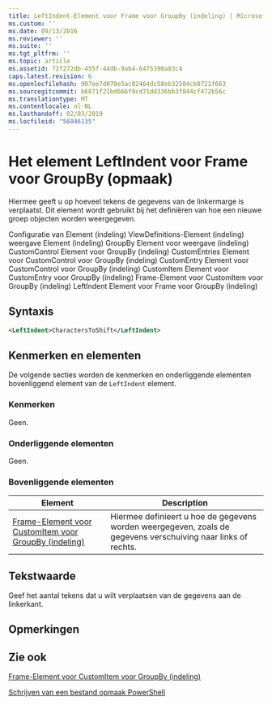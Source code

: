 ```yaml
---
title: LeftIndent-Element voor Frame voor GroupBy (indeling) | Microsoft Docs
ms.custom: ''
ms.date: 09/13/2016
ms.reviewer: ''
ms.suite: ''
ms.tgt_pltfrm: ''
ms.topic: article
ms.assetid: 72f272db-455f-44db-9ab4-6475390a83c4
caps.latest.revision: 6
ms.openlocfilehash: 907ee7d070e5ac02464dc58eb32504cb0721f663
ms.sourcegitcommit: b6871f21bd666f9cd71dd336bb3f844cf472b56c
ms.translationtype: MT
ms.contentlocale: nl-NL
ms.lasthandoff: 02/03/2019
ms.locfileid: "56846135"
---
```

# <a name="leftindent-element-for-frame-for-groupby-format"></a>Het element LeftIndent voor Frame voor GroupBy (opmaak)

Hiermee geeft u op hoeveel tekens de gegevens van de linkermarge is verplaatst. Dit element wordt gebruikt bij het definiëren van hoe een nieuwe groep objecten worden weergegeven.

Configuratie van Element (indeling) ViewDefinitions-Element (indeling) weergave Element (indeling) GroupBy Element voor weergave (indeling) CustomControl Element voor GroupBy (indeling) CustomEntries Element voor CustomControl voor GroupBy (indeling) CustomEntry Element voor CustomControl voor GroupBy (indeling) CustomItem Element voor CustomEntry voor GroupBy (indeling) Frame-Element voor CustomItem voor GroupBy (indeling) LeftIndent Element voor Frame voor GroupBy (indeling)

## <a name="syntax"></a>Syntaxis

```xml
<LeftIndent>CharactersToShift</LeftIndent>
```

## <a name="attributes-and-elements"></a>Kenmerken en elementen

De volgende secties worden de kenmerken en onderliggende elementen bovenliggend element van de `LeftIndent` element.

### <a name="attributes"></a>Kenmerken

Geen.

### <a name="child-elements"></a>Onderliggende elementen

Geen.

### <a name="parent-elements"></a>Bovenliggende elementen

|Element|Description|
|-------------|-----------------|
|[Frame-Element voor CustomItem voor GroupBy (indeling)](./frame-element-for-customitem-for-groupby-format.md)|Hiermee definieert u hoe de gegevens worden weergegeven, zoals de gegevens verschuiving naar links of rechts.|

## <a name="text-value"></a>Tekstwaarde

Geef het aantal tekens dat u wilt verplaatsen van de gegevens aan de linkerkant.

## <a name="remarks"></a>Opmerkingen

## <a name="see-also"></a>Zie ook

[Frame-Element voor CustomItem voor GroupBy (indeling)](./frame-element-for-customitem-for-groupby-format.md)

[Schrijven van een bestand opmaak PowerShell](./writing-a-powershell-formatting-file.md)

